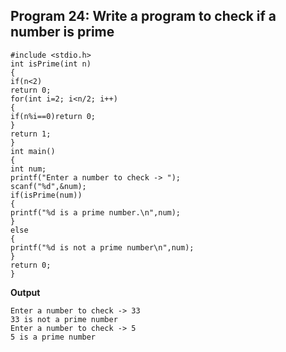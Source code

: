 ## Program 24: Write a program to check if a number is prime
```
#include <stdio.h>
int isPrime(int n)
{
if(n<2)
return 0;
for(int i=2; i<n/2; i++)
{
if(n%i==0)return 0;
}
return 1;
}
int main()
{
int num;
printf("Enter a number to check -> ");
scanf("%d",&num);
if(isPrime(num))
{
printf("%d is a prime number.\n",num);
}
else 
{
printf("%d is not a prime number\n",num);
}
return 0;
}
```
**Output**
```
Enter a number to check -> 33
33 is not a prime number
Enter a number to check -> 5
5 is a prime number
```
